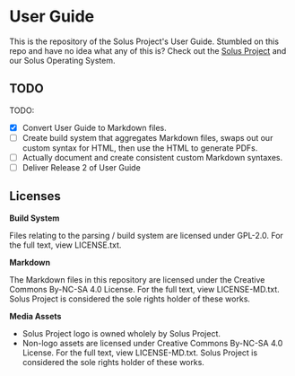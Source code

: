 # User Guide #

This is the repository of the Solus Project's User Guide. Stumbled on this repo and have no idea what any of this is? Check out the [Solus Project](https://solus-project.com) and our Solus Operating System.

## TODO ##

TODO:

- [x] Convert User Guide to Markdown files.
- [ ] Create build system that aggregates Markdown files, swaps out our custom syntax for HTML, then use the HTML to generate PDFs.
- [ ] Actually document and create consistent custom Markdown syntaxes.
- [ ] Deliver Release 2 of User Guide

## Licenses ##

**Build System**

Files relating to the parsing / build system are licensed under GPL-2.0. For the full text, view LICENSE.txt.

**Markdown**

The Markdown files in this repository are licensed under the Creative Commons By-NC-SA 4.0 License. For the full text, view LICENSE-MD.txt. Solus Project is considered the sole rights holder of these works.

**Media Assets**

- Solus Project logo is owned wholely by Solus Project.
- Non-logo assets are licensed under Creative Commons By-NC-SA 4.0 License. For the full text, view LICENSE-MD.txt. Solus Project is considered the sole rights holder of these works.